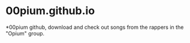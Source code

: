 # 00pium.github.io

*00pium github, download and check out songs from the rappers in the "Opium" group.
